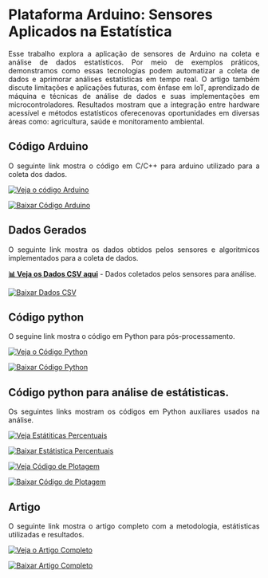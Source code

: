 # Plataforma Arduino: Sensores  Aplicados na Estatística

<div style="text-align: justify;">
Esse trabalho explora a aplicação de sensores de Arduino na coleta e análise de dados estatísticos. Por meio de exemplos práticos, demonstramos como essas tecnologias podem automatizar a coleta de dados e aprimorar análises estatísticas em tempo real. O artigo também discute limitações e aplicações futuras, com ênfase em IoT, aprendizado de máquina e técnicas de análise de dados e suas implementações em microcontroladores. Resultados mostram que a integração entre hardware acessível e métodos estatísticos oferecenovas oportunidades em diversas áreas como: agricultura, saúde e monitoramento ambiental.


## Código Arduino 
O seguinte link mostra o código em C/C++ para arduino utilizado para a coleta dos dados.

[![Veja o código Arduino](https://img.shields.io/badge/Veja%20o%20Código%20Arduino%20Aqui-0077B5?style=for-the-badge&logo=arduino&logoColor=white)](https://github.com/Jeffreypir/SensorArduino/blob/main/AnaliseEstatisticaCompletaPearsonTempArSolo.ino)

[![Baixar Código Arduino](https://img.shields.io/badge/Baixar%20Código%20Arduino-0077B5?style=for-the-badge&logo=arduino&logoColor=white)](https://github.com/Jeffreypir/SensorArduino/blob/main/AnaliseEstatisticaCompletaPearsonTempArSolo.ino)

## Dados Gerados
O seguinte link mostra os dados obtidos pelos sensores e algoritmicos implementados para a coleta de dados.

**[📊 Veja os Dados CSV aqui](https://github.com/Jeffreypir/SensorArduino/blob/main/DADOS.CSV)** - Dados coletados pelos sensores para análise.

[![Baixar Dados CSV](https://img.shields.io/badge/Baixar%20Dados%20CSV-4CAF50?style=for-the-badge&logo=csv&logoColor=white)](https://github.com/Jeffreypir/SensorArduino/blob/main/DADOS.CSV)


## Código python
O seguine link mostra o código em Python para pós-processamento.

[![Veja o Código Python](https://img.shields.io/badge/Veja%20o%20código%20aqui-0077B5?style=for-the-badge&logo=python&logoColor=white)](https://github.com/Jeffreypir/SensorArduino/blob/main/gerar_figuras.py)

[![Baixar Código Python](https://img.shields.io/badge/Baixar%20Código%20Python-0077B5?style=for-the-badge&logo=python&logoColor=white)](https://github.com/Jeffreypir/SensorArduino/raw/main/gerar_figuras.py)

## Código python para análise de estátisticas.
Os seguintes links mostram os códigos em Python auxiliares usados na análise.

[![Veja Estátiticas Percentuais](https://img.shields.io/badge/Codigo%20Estatisticas%20Percentuais-0077B5?style=for-the-badge&logo=python&logoColor=white)](https://github.com/Jeffreypir/SensorArduino/blob/main/estatistica.py)

[![Baixar Estátistica Percentuais](https://img.shields.io/badge/Baixar%20Código%20Estatisticas%20Percentuais-0077B5?style=for-the-badge&logo=python&logoColor=white)](https://github.com/Jeffreypir/SensorArduino/raw/main/estatistica.py)


[![Veja Código de Plotagem](https://img.shields.io/badge/%20Código%20Plotagem-0077B5?style=for-the-badge&logo=python&logoColor=white)](https://github.com/Jeffreypir/SensorArduino/blob/main/plotagem.py)

[![Baixar Código de Plotagem](https://img.shields.io/badge/Baixar%20Código%20%20Plotagem-0077B5?style=for-the-badge&logo=python&logoColor=white)](https://github.com/Jeffreypir/SensorArduino/raw/main/estatistica.py)



## Artigo 
O seguinte link mostra o artigo completo com a metodologia, estátisticas utilizadas e resultados. 

[![Veja o Artigo Completo](https://img.shields.io/badge/Veja%20o%20Artigo-FF5733?style=for-the-badge&logo=read-the-docs&logoColor=white)](https://github.com/Jeffreypir/SensorArduino/blob/main/sensoAtuadoresEstastica.pdf)

[![Baixar Artigo Completo](https://img.shields.io/badge/Baixar%20Artigo%20Completo-FF5733?style=for-the-badge&logo=read-the-docs&logoColor=white)](https://github.com/Jeffreypir/SensorArduino/raw/main/sensoAtuadoresEstastica.pdf)

</div>

